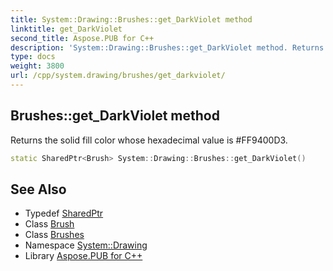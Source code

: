 ```yaml
---
title: System::Drawing::Brushes::get_DarkViolet method
linktitle: get_DarkViolet
second_title: Aspose.PUB for C++
description: 'System::Drawing::Brushes::get_DarkViolet method. Returns the solid fill color whose hexadecimal value is #FF9400D3 in C++.'
type: docs
weight: 3800
url: /cpp/system.drawing/brushes/get_darkviolet/
---
```

## Brushes::get_DarkViolet method


Returns the solid fill color whose hexadecimal value is #FF9400D3.

```cpp
static SharedPtr<Brush> System::Drawing::Brushes::get_DarkViolet()
```

## See Also

* Typedef [SharedPtr](../../../system/sharedptr/)
* Class [Brush](../../brush/)
* Class [Brushes](../)
* Namespace [System::Drawing](../../)
* Library [Aspose.PUB for C++](../../../)
